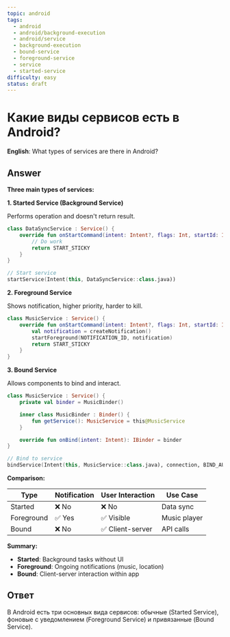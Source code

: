 ```yaml
---
topic: android
tags:
  - android
  - android/background-execution
  - android/service
  - background-execution
  - bound-service
  - foreground-service
  - service
  - started-service
difficulty: easy
status: draft
---
```


# Какие виды сервисов есть в Android?

**English**: What types of services are there in Android?

## Answer

**Three main types of services:**

**1. Started Service (Background Service)**

Performs operation and doesn't return result.

```kotlin
class DataSyncService : Service() {
    override fun onStartCommand(intent: Intent?, flags: Int, startId: Int): Int {
        // Do work
        return START_STICKY
    }
}

// Start service
startService(Intent(this, DataSyncService::class.java))
```

**2. Foreground Service**

Shows notification, higher priority, harder to kill.

```kotlin
class MusicService : Service() {
    override fun onStartCommand(intent: Intent?, flags: Int, startId: Int): Int {
        val notification = createNotification()
        startForeground(NOTIFICATION_ID, notification)
        return START_STICKY
    }
}
```

**3. Bound Service**

Allows components to bind and interact.

```kotlin
class MusicService : Service() {
    private val binder = MusicBinder()

    inner class MusicBinder : Binder() {
        fun getService(): MusicService = this@MusicService
    }

    override fun onBind(intent: Intent): IBinder = binder
}

// Bind to service
bindService(Intent(this, MusicService::class.java), connection, BIND_AUTO_CREATE)
```

**Comparison:**

| Type | Notification | User Interaction | Use Case |
|------|--------------|------------------|----------|
| Started | ❌ No | ❌ No | Data sync |
| Foreground | ✅ Yes | ✅ Visible | Music player |
| Bound | ❌ No | ✅ Client-server | API calls |

**Summary:**

- **Started**: Background tasks without UI
- **Foreground**: Ongoing notifications (music, location)
- **Bound**: Client-server interaction within app

## Ответ

В Android есть три основных вида сервисов: обычные (Started Service), фоновые с уведомлением (Foreground Service) и привязанные (Bound Service).


